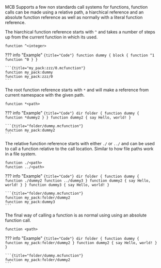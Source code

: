 MCB Supports a few non standards call systems for functions, function calls can be made using a relative path, a hiarchical reference and an absolute function reference as well as normally with a literal function reference.

The hiarchical function reference starts with `^` and takes a number of steps up from the current function in which its used.

```
function ^<integer>
```

??? info "Example"
    ```{title="Code"}
    function dummy {
        block {
            function ^1
            function ^0
        }
    }
    ```

    ```{title="my_pack:zzz/0.mcfunction"}
    function my_pack:dummy
    function my_pack:zzz/0
    ```


The root function reference starts with `*` and will make a reference from current namespace with the given path.
```
function *<path>
```

??? info "Example"
    ```{title="Code"}
    dir folder {
        function dummy {
            function *dummy2
        }
    }
    function dummy2 {
        say Hello, world!
    }
    ```

    ```{title="folder/dummy.mcfunction"}
    function my_pack:dummy2
    ```

The relative function reference starts with either `./` or `../` and can be used to call a function relative to the call location. Similar to how file paths work in a file system.

```
function ./<path>
function ../<path>
```

??? info "Example"
    ```{title="Code"}
    dir folder {
        function dummy {
            function ./dummy2
            function ../dummy3
        }
        function dummy2 {
            say Hello, world!
        }
    }
    function dummy3 {
        say Hello, world!
    }
    ```

    ```{title="folder/dummy.mcfunction"}
    function my_pack:folder/dummy2
    function my_pack:dummy3
    ```



The final way of calling a function is as normal using using an absolute function call.

```
function <path>
```

??? info "Example"
    ```{title="Code"}
    dir folder {
        function dummy {
            function my_pack:folder/dummy2
        }
        function dummy2 {
            say Hello, world!
        }
    }
    ```

    ```{title="folder/dummy.mcfunction"}
    function my_pack:folder/dummy2
    ```
